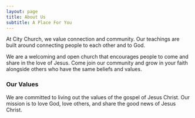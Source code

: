```yaml
---
layout: page
title: About Us
subtitle: A Place For You
---
```


At City Church, we value connection and community. Our teachings are built around connecting people to each other and to God.

We are a welcoming and open church that encourages people to come and share in the love of Jesus. Come join our community and grow in your faith alongside others who have the same beliefs and values.

### Our Values
We are committed to living out the values of the gospel of Jesus Christ. Our mission is to love God, love others, and share the good news of Jesus Christ.
